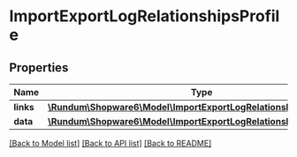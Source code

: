# ImportExportLogRelationshipsProfile

## Properties
Name | Type | Description | Notes
------------ | ------------- | ------------- | -------------
**links** | [**\Rundum\Shopware6\Model\ImportExportLogRelationshipsProfileLinks**](ImportExportLogRelationshipsProfileLinks.md) |  | [optional] 
**data** | [**\Rundum\Shopware6\Model\ImportExportLogRelationshipsProfileData**](ImportExportLogRelationshipsProfileData.md) |  | [optional] 

[[Back to Model list]](../../README.md#documentation-for-models) [[Back to API list]](../../README.md#documentation-for-api-endpoints) [[Back to README]](../../README.md)

